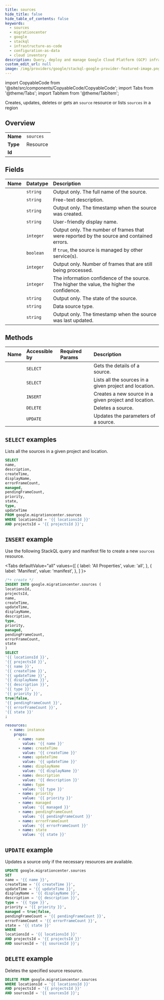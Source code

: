 ```yaml
---
title: sources
hide_title: false
hide_table_of_contents: false
keywords:
  - sources
  - migrationcenter
  - google
  - stackql
  - infrastructure-as-code
  - configuration-as-data
  - cloud inventory
description: Query, deploy and manage Google Cloud Platform (GCP) infrastructure and resources using SQL
custom_edit_url: null
image: /img/providers/google/stackql-google-provider-featured-image.png
---
```


import CopyableCode from '@site/src/components/CopyableCode/CopyableCode';
import Tabs from '@theme/Tabs';
import TabItem from '@theme/TabItem';

Creates, updates, deletes or gets an <code>source</code> resource or lists <code>sources</code> in a region

## Overview
<table><tbody>
<tr><td><b>Name</b></td><td><code>sources</code></td></tr>
<tr><td><b>Type</b></td><td>Resource</td></tr>
<tr><td><b>Id</b></td><td><CopyableCode code="google.migrationcenter.sources" /></td></tr>
</tbody></table>

## Fields
| Name | Datatype | Description |
|:-----|:---------|:------------|
| <CopyableCode code="name" /> | `string` | Output only. The full name of the source. |
| <CopyableCode code="description" /> | `string` | Free-text description. |
| <CopyableCode code="createTime" /> | `string` | Output only. The timestamp when the source was created. |
| <CopyableCode code="displayName" /> | `string` | User-friendly display name. |
| <CopyableCode code="errorFrameCount" /> | `integer` | Output only. The number of frames that were reported by the source and contained errors. |
| <CopyableCode code="managed" /> | `boolean` | If `true`, the source is managed by other service(s). |
| <CopyableCode code="pendingFrameCount" /> | `integer` | Output only. Number of frames that are still being processed. |
| <CopyableCode code="priority" /> | `integer` | The information confidence of the source. The higher the value, the higher the confidence. |
| <CopyableCode code="state" /> | `string` | Output only. The state of the source. |
| <CopyableCode code="type" /> | `string` | Data source type. |
| <CopyableCode code="updateTime" /> | `string` | Output only. The timestamp when the source was last updated. |

## Methods
| Name | Accessible by | Required Params | Description |
|:-----|:--------------|:----------------|:------------|
| <CopyableCode code="get" /> | `SELECT` | <CopyableCode code="locationsId, projectsId, sourcesId" /> | Gets the details of a source. |
| <CopyableCode code="list" /> | `SELECT` | <CopyableCode code="locationsId, projectsId" /> | Lists all the sources in a given project and location. |
| <CopyableCode code="create" /> | `INSERT` | <CopyableCode code="locationsId, projectsId" /> | Creates a new source in a given project and location. |
| <CopyableCode code="delete" /> | `DELETE` | <CopyableCode code="locationsId, projectsId, sourcesId" /> | Deletes a source. |
| <CopyableCode code="patch" /> | `UPDATE` | <CopyableCode code="locationsId, projectsId, sourcesId" /> | Updates the parameters of a source. |

## `SELECT` examples

Lists all the sources in a given project and location.

```sql
SELECT
name,
description,
createTime,
displayName,
errorFrameCount,
managed,
pendingFrameCount,
priority,
state,
type,
updateTime
FROM google.migrationcenter.sources
WHERE locationsId = '{{ locationsId }}'
AND projectsId = '{{ projectsId }}'; 
```

## `INSERT` example

Use the following StackQL query and manifest file to create a new <code>sources</code> resource.

<Tabs
    defaultValue="all"
    values={[
        { label: 'All Properties', value: 'all', },
        { label: 'Manifest', value: 'manifest', },
    ]
}>
<TabItem value="all">

```sql
/*+ create */
INSERT INTO google.migrationcenter.sources (
locationsId,
projectsId,
name,
createTime,
updateTime,
displayName,
description,
type,
priority,
managed,
pendingFrameCount,
errorFrameCount,
state
)
SELECT 
'{{ locationsId }}',
'{{ projectsId }}',
'{{ name }}',
'{{ createTime }}',
'{{ updateTime }}',
'{{ displayName }}',
'{{ description }}',
'{{ type }}',
'{{ priority }}',
true|false,
'{{ pendingFrameCount }}',
'{{ errorFrameCount }}',
'{{ state }}'
;
```
</TabItem>
<TabItem value="manifest">

```yaml
resources:
  - name: instance
    props:
      - name: name
        value: '{{ name }}'
      - name: createTime
        value: '{{ createTime }}'
      - name: updateTime
        value: '{{ updateTime }}'
      - name: displayName
        value: '{{ displayName }}'
      - name: description
        value: '{{ description }}'
      - name: type
        value: '{{ type }}'
      - name: priority
        value: '{{ priority }}'
      - name: managed
        value: '{{ managed }}'
      - name: pendingFrameCount
        value: '{{ pendingFrameCount }}'
      - name: errorFrameCount
        value: '{{ errorFrameCount }}'
      - name: state
        value: '{{ state }}'

```
</TabItem>
</Tabs>

## `UPDATE` example

Updates a source only if the necessary resources are available.

```sql
UPDATE google.migrationcenter.sources
SET 
name = '{{ name }}',
createTime = '{{ createTime }}',
updateTime = '{{ updateTime }}',
displayName = '{{ displayName }}',
description = '{{ description }}',
type = '{{ type }}',
priority = '{{ priority }}',
managed = true|false,
pendingFrameCount = '{{ pendingFrameCount }}',
errorFrameCount = '{{ errorFrameCount }}',
state = '{{ state }}'
WHERE 
locationsId = '{{ locationsId }}'
AND projectsId = '{{ projectsId }}'
AND sourcesId = '{{ sourcesId }}';
```

## `DELETE` example

Deletes the specified source resource.

```sql
DELETE FROM google.migrationcenter.sources
WHERE locationsId = '{{ locationsId }}'
AND projectsId = '{{ projectsId }}'
AND sourcesId = '{{ sourcesId }}';
```
